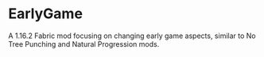 # EarlyGame
A 1.16.2 Fabric mod focusing on changing early game aspects, similar to No Tree Punching and Natural Progression mods.
